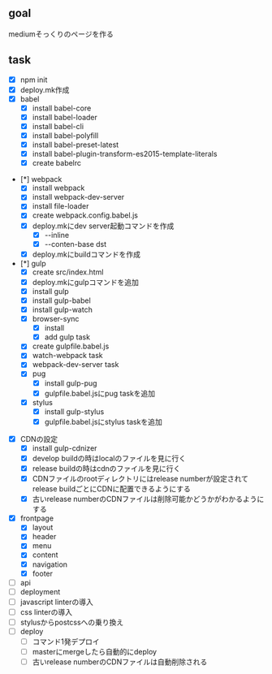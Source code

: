 ## goal

mediumそっくりのページを作る

## task
- [x] npm init
- [x] deploy.mk作成
- [x] babel
  - [x] install babel-core
  - [x] install babel-loader
  - [x] install babel-cli
  - [x] install babel-polyfill
  - [x] install babel-preset-latest
  - [x] install babel-plugin-transform-es2015-template-literals
  - [x] create babelrc
- [*] webpack
  - [x] install webpack
  - [x] install webpack-dev-server
  - [x] install file-loader
  - [x] create webpack.config.babel.js
  - [x] deploy.mkにdev server起動コマンドを作成
    - [x] --inline
    - [x] --conten-base dst
  - [x] deploy.mkにbuildコマンドを作成
- [*] gulp
  - [x] create src/index.html
  - [x] deploy.mkにgulpコマンドを追加
  - [x] install gulp
  - [x] install gulp-babel
  - [x] install gulp-watch
  - [x] browser-sync
    - [x] install
    - [x] add gulp task
  - [x] create gulpfile.babel.js
  - [x] watch-webpack task
  - [x] webpack-dev-server task
  - [x] pug
    - [x] install gulp-pug
    - [x] gulpfile.babel.jsにpug taskを追加
  - [x] stylus
    - [x] install gulp-stylus
    - [x] gulpfile.babel.jsにstylus taskを追加
- [x] CDNの設定
  - [x] install gulp-cdnizer
  - [x] develop buildの時はlocalのファイルを見に行く
  - [x] release buildの時はcdnのファイルを見に行く
  - [x] CDNファイルのrootディレクトリにはrelease numberが設定されてrelease buildごとにCDNに配置できるようにする
  - [x] 古いrelease numberのCDNファイルは削除可能かどうかがわかるようにする
- [x] frontpage
  - [x] layout
  - [x] header
  - [x] menu
  - [x] content
  - [x] navigation
  - [x] footer
- [ ] api
- [ ] deployment
- [ ] javascript linterの導入
- [ ] css linterの導入
- [ ] stylusからpostcssへの乗り換え
- [ ] deploy
  - [ ] コマンド1発デプロイ
  - [ ] masterにmergeしたら自動的にdeploy
  - [ ] 古いrelease numberのCDNファイルは自動削除される
